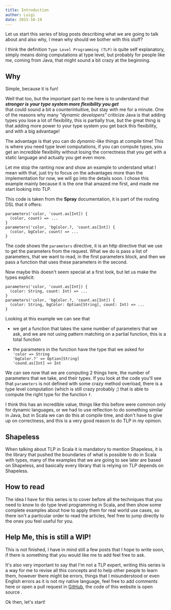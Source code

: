 ```yaml
---
title: Introduction
author: Luigi
date: 2015-10-19 
---
```


Let us start this series of blog posts describing what we are
going to talk about and also why, I mean why should we bother with 
this stuff? 

I think the definition `Type Level Programming (TLP)` is quite self explanatory,
simply means doing computations at type level, but probably for people like me, coming from Java, that might sound a bit crazy at the beginning.

<!--
First thing, I'd suggest to Java developers to try to forget what
you know about types, and accept the idea that in Scala you can do much more than you used to in Java. 
-->

## Why

Simple, because it is fun!

Well that too, but the important part to me here is to understand that   
_**stronger is your type system more flexibility you get**_    
that could sound a bit a counterintuitive, but stay with me for a minute.
One of the reasons why many *"dynamic developers"* criticize Java 
is that adding types you lose a lot of flexibility, this is partially true,
but the great thing is that adding more power to your type system
you get back this flexibility, and with a big advantage!

The advantage is that you can do *dynamic-like* things at compile time!
This is where you need type level computations, if you can
compute types, you get an incredible flexibility without losing
the correctness that you get with a static language and actually you get even more.

Let me stop the ranting now and show an example to understand what 
I mean with that, just try to focus on the advantages more than
the implementation for now, we will go into the details soon. 
I chose this example mainly because it is the one that amazed 
me first, and made me start looking into TLP.

This code is taken from the **Spray** documentation, it is part of the 
routing DSL that it offers:

```
parameters('color, 'count.as[Int]) { 
  (color, count) => ... 
}
parameters('color, 'bgColor.?, 'count.as[Int]) { 
  (color, bgColor, count) => ... 
}
```

The code shows the `parameters` directive, it is an http directive that we use
to get the parameters from the request. 
What we do is pass a list of parameters, that we want to read, in the first parameters block,
and then we pass a function that uses these parameters in the second.

Now maybe this doesn't seem special at a first look, 
but let us make the types explicit: 

```
parameters('color, 'count.as[Int]) { 
  (color: String, count: Int) => ... 
}
parameters('color, 'bgColor.?, 'count.as[Int]) { 
  (color: String, bgColor: Option[String], count: Int) => ... 
}
```

Looking at this example we can see that 

- we get a function that takes 
  the same number of parameters that we ask, and we are not using pattern
  matching on a partial function, this is a total function  

- the parameters in the function have the type that we asked for  
  `'color => String`  
  `'bgColor.?' => Option[String]`  
  `'cound.as[Int] => Int`  

We can see now that we are computing 2 things here, the number 
of parameters that we take, and their types.
If you look at the code you'll see that `parameters` is not defined
with some crazy method overload, there is a type level computation 
(which is still crazy probably ;)
that is able to compute the right type for the function `f`.

I think this has an incredible value, things like this before 
were common only for dynamic languages, or we had to use reflection 
to do something similar in Java, but in Scala we can do this 
at compile time, and don't have to give up on correctness,
and this is a very good reason to do TLP in my opinion.

## Shapeless

When talking about TLP in Scala it is mandatory to mention Shapeless,
it is the library that pushed the boundaries of what is possible to do in Scala with types, many of the examples that we are going to see later are based on Shapeless, and basically every library that is relying on TLP depends on Shapeless.

## How to read

The idea I have for this series is to cover before all the techniques 
that you need to know to do type level programming in Scala,
and then show some complete examples about how to apply them 
for real world use cases, so there isn't a particular order to
read the articles, feel free to jump directly to the ones
you feel useful for you.

## Help Me, this is still a WIP!

This is not finished, I have in mind still a few posts that I hope
to write soon, if there is something that you would like me to add
feel free to ask.

It's also very important to say that I'm not a TLP expert, 
writing this series is a way for me to 
revise all this concepts and to help other people to learn them,
however there might be errors, things that I misunderstood 
or even English errors as it is not my native language, 
feel free to add comments here or open a pull request in [GitHub](https://github.com/gigiigig/blog), the code of this website is open source .

Ok then, let's start!

